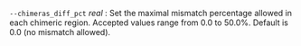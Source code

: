 `--chimeras_diff_pct` *real*
: Set the maximal mismatch percentage allowed in each chimeric
  region. Accepted values range from 0.0 to 50.0%. Default is 0.0 (no
  mismatch allowed).
